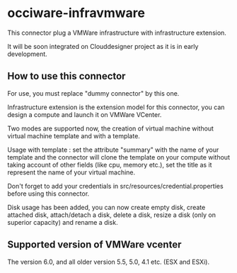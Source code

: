 # occiware-infravmware
This connector plug a VMWare infrastructure with infrastructure extension.

It will be soon integrated on Clouddesigner project as it is in early development.

## How to use this connector 
For use, you must replace "dummy connector" by this one.

Infrastructure extension is the extension model for this connector, you can design a compute and launch it on VMWare VCenter.

Two modes are supported now, the creation of virtual machine without virtual machine template and with a template.

Usage with template : set the attribute "summary" with the name of your template and the connector will clone the template on your compute without taking account of other fields (like cpu, memory etc.), set the title as it represent the name of your virtual machine.

Don't forget to add your credentials in src/resources/credential.properties before using this connector.

Disk usage has been added, you can now create empty disk, create attached disk, attach/detach a disk, delete a disk, resize a disk (only on superior capacity) and rename a disk.

## Supported version of VMWare vcenter
The version 6.0, and all older version 5.5, 5.0, 4.1 etc. (ESX and ESXi).
